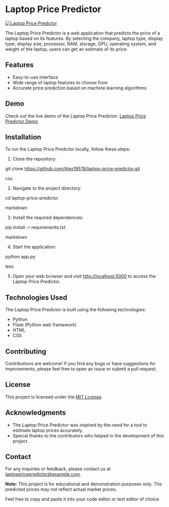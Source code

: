 # Laptop Price Predictor

[![Laptop Price Predictor](https://img.shields.io/badge/Laptop%20Price-Predictor-blue.svg)](https://laptoppricepredictor.vercel.app/)

The Laptop Price Predictor is a web application that predicts the price of a laptop based on its features. By selecting the company, laptop type, display type, display size, processor, RAM, storage, GPU, operating system, and weight of the laptop, users can get an estimate of its price.

## Features

- Easy-to-use interface
- Wide range of laptop features to choose from
- Accurate price prediction based on machine learning algorithms

## Demo

Check out the live demo of the Laptop Price Predictor: [Laptop Price Predictor Demo](https://laptoppricepredictor.vercel.app/)

## Installation

To run the Laptop Price Predictor locally, follow these steps:

1. Clone the repository:

git clone https://github.com/Alex19578/laptop-price-predictor.git

css


2. Navigate to the project directory:

cd laptop-price-predictor

markdown


3. Install the required dependencies:

pip install -r requirements.txt

markdown


4. Start the application:

python app.py

less


5. Open your web browser and visit [http://localhost:5000](http://localhost:5000) to access the Laptop Price Predictor.

## Technologies Used

The Laptop Price Predictor is built using the following technologies:

- Python
- Flask (Python web framework)
- HTML
- CSS

## Contributing

Contributions are welcome! If you find any bugs or have suggestions for improvements, please feel free to open an issue or submit a pull request.

## License

This project is licensed under the [MIT License](LICENSE).

## Acknowledgments

- The Laptop Price Predictor was inspired by the need for a tool to estimate laptop prices accurately.
- Special thanks to the contributors who helped in the development of this project.

## Contact

For any inquiries or feedback, please contact us at laptoppricepredictor@example.com.

**Note:** This project is for educational and demonstration purposes only. The predicted prices may not reflect actual market prices.

Feel free to copy and paste it into your code editor or text editor of choice

